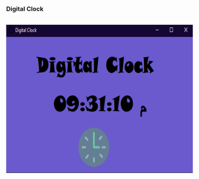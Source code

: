 <h3> Digital Clock </h3>
<br/>
<img align="left" alt="image not found" width="700" height="400" 
  src="https://github.com/saeednassir/Basic-Projects-C-sharp/blob/main/DigitalClock/img/Digital-Clock-img.png?raw=true"/>
  
